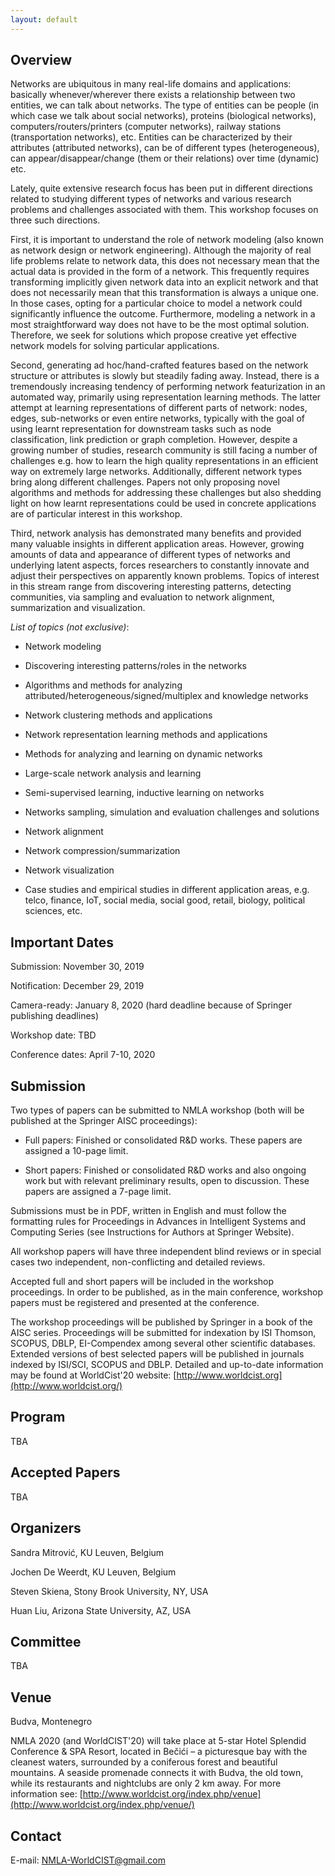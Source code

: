 ```yaml
---
layout: default
---
```


<!---
Text can be **bold**, _italic_, or ~~strikethrough~~.

[Link to another page](./another-page.html).

-->

## <a name="overview"></a> Overview

<!---
> This is a blockquote following a header.
>
> When something is important enough, you do it even if the odds are not in your favor.
-->

Networks are ubiquitous in many real-life domains and applications: basically whenever/wherever there exists a relationship between two entities, we can talk about networks. The type of entities can be people (in which case we talk about social networks), proteins (biological networks), computers/routers/printers (computer networks), railway stations (transportation networks), etc. Entities can 
be characterized by their attributes (attributed networks), can be of different types (heterogeneous), can appear/disappear/change (them or their relations) over time (dynamic) etc.

Lately, quite extensive research focus has been put in different directions related to studying different types of networks and various research problems and challenges associated with them. This workshop focuses on three such directions.

First, it is important to understand the role of network modeling (also known as network design or network engineering). Although the 
majority of real life problems relate to network data, this does not necessary mean that the actual data is provided in the form of a network. This frequently requires transforming implicitly given network data into an explicit network and that does not necessarily mean that this transformation is always a unique one. In those cases, opting for a particular choice to model a network could significantly influence the outcome. Furthermore, modeling a network in a most straightforward way does not have to be the most optimal solution. Therefore, we seek for solutions which propose creative yet effective network models for solving particular applications. 

Second, generating ad hoc/hand-crafted features based on the network structure or attributes is slowly but steadily fading away. Instead, there is a tremendously increasing tendency of performing network featurization in an automated way, primarily using representation learning methods. The latter attempt at learning representations of different parts of network: nodes, edges, sub-networks or even entire networks, typically with the goal of using learnt representation for downstream tasks such as node classification, link prediction or graph completion. However, despite a growing number of studies, research community is still facing a number of challenges e.g. how to learn the high quality representations in an efficient way on extremely large networks. Additionally, different network types bring along different challenges. Papers not only proposing novel algorithms and methods for addressing these challenges but also shedding light on how learnt representations could be used in concrete applications are of particular interest in this workshop. 

Third, network analysis has demonstrated many benefits and provided many valuable insights in different application areas. However, growing amounts of data and appearance of different types of networks and underlying latent aspects, forces researchers to constantly innovate and adjust their perspectives on apparently known problems. Topics of interest in this stream range from discovering interesting patterns, detecting communities, via sampling and evaluation to network alignment, summarization and visualization.


_List of topics (not exclusive)_: 

* Network	modeling

* Discovering	interesting	patterns/roles in	the	networks

* Algorithms and methods for analyzing attributed/heterogeneous/signed/multiplex and knowledge networks	

* Network	clustering methods and	applications

* Network	representation learning methods	and	applications

* Methods	for	analyzing	and	learning on dynamic	networks

* Large-scale	network	analysis and learning

* Semi-supervised	learning, inductive	learning on networks

* Networks sampling, simulation and evaluation challenges and solutions

* Network	alignment	

* Network	compression/summarization

* Network	visualization

* Case studies and empirical studies in different	application	areas, e.g.	telco, finance, IoT, social	media, social	good,	retail,	biology,	political	sciences,	etc.

## <a name="important-dates"></a> Important Dates

Submission: November 30, 2019 

Notification: December 29, 2019

Camera-ready: January 8, 2020 (hard deadline because of Springer publishing deadlines)

Workshop date: TBD

Conference dates: April 7-10, 2020

## <a name="Submission"></a> Submission

Two types of papers can be submitted to NMLA workshop (both will be published at the Springer AISC proceedings):

* Full papers: Finished or consolidated R&D works. These papers are assigned a 10-page limit.

* Short papers: Finished or consolidated R&D works and also ongoing work but with relevant preliminary results, open to discussion. These papers are assigned a 7-page limit.

Submissions must be in PDF, written in English and must follow the formatting rules for Proceedings in Advances in Intelligent Systems and Computing Series (see Instructions for Authors at Springer Website).

<!---
The version of papers for evaluation by the Program Committee, saved in PDF format, must not include identification, e-mail and affiliation of the authors. This information must only be available in the camera-ready version of accepted papers, saved in Word or Latex format and also in PDF format. 

To submit or upload a paper please go to: 
-->


All workshop papers will have three independent blind reviews or in special cases two independent, non-conflicting and detailed reviews.

Accepted full and short papers will be included in the workshop proceedings. In order to be published, as in the main conference, workshop papers must be registered and presented at the conference. 
<!---
Camera-ready version of accepted papers must include identification, e-mail and affiliation of the authors and it must be accompanied by the Consent to Publish form filled out, in a ZIP file, and uploaded at the conference management system.
-->

The workshop proceedings will be published by Springer in a book of the AISC series. Proceedings will be submitted for indexation by ISI Thomson, SCOPUS, DBLP, EI-Compendex among several other scientific databases. Extended versions of best selected papers will be published in journals indexed by ISI/SCI, SCOPUS and DBLP. Detailed and up-to-date information may be found at WorldCist'20 website:
[http://www.worldcist.org](http://www.worldcist.org/)


## <a name="program"></a> Program
TBA

## <a name="accepted-papers"></a> Accepted Papers
TBA

## <a name="organizers"></a> Organizers
Sandra	Mitrović, KU Leuven, Belgium

Jochen De Weerdt, KU Leuven, Belgium

Steven Skiena, Stony Brook University, NY, USA

Huan Liu, Arizona State University, AZ, USA

## <a name="committee"></a> Committee
<!---
Rémy Cazabet,	Université	de	Lyon,	France
-->

<!---
Huijuan	Wang,	Delft	University	of	Technology,	The	Netherlands
Mohammad	Al	Hasan,	Purdue	University,	IN,	USA
Eric	Cambria,	Nanyang	Technoological	University,	Singapore
Aleksandar	Bojchevski,	Technical	University	Munich,	Germany
Roy	Ka-Wei	Lee,	University	of	Saskatchewan,	Canada
Martin	Atzmueller,	Tilburg	University,	The	Netherlands
Leto	Peel,	Univesite	Catholique	de	Louvain,	Belgium
Brian	Keegan,	University	of	Colorado	Boulder,	CO,	USA
Palash	Goyal,	University	of	Southern	California,	CA,	USA
Barbara	Poblete,	University	of		Chile,	Chile
Davide	Mottin,	Aarhus	University,		Denmark
Aris	Anagnostopoulos,	Sapienza	University	of	Rome,	Italy
Jan	Ramon,	INRIA,	France
Hocine	Cherifi,	University	of	Burgundy,	France
Polina	Rosenshtein,	Aalto	University,	Finland
Junting	Ye, Facebook,	CA,	USA
Nicolas	Kourtellis,	Telefonica	Research,	Spain
Sanja	Šćepanović,	Bell Labs	Cambridge,	UK	
Zhana	Kuncheva,	C4X	Discovery,	London,	UK
Roya	Imani	Giglou,	KU	Leuven,	Belgium
Sanja	Brdar,	University	of	Novi	Sad,	Serbia
-->
TBA

## <a name="venue"></a> Venue
Budva, Montenegro

NMLA 2020 (and WorldCIST'20) will take place at 5-star Hotel Splendid Conference & SPA Resort, located in Bečići – a picturesque bay with the cleanest waters, surrounded by a coniferous forest and beautiful mountains. A seaside promenade connects it with Budva, the old town, while its restaurants and nightclubs are only 2 km away.
For more information see: [http://www.worldcist.org/index.php/venue](http://www.worldcist.org/index.php/venue/)


## <a name="contact"></a> Contact
E-mail: <a href="mailto:NMLA-WorldCIST@gmail.com">NMLA-WorldCIST@gmail.com</a>


<!---
### Header 3

```js
// Javascript code with syntax highlighting.
var fun = function lang(l) {
  dateformat.i18n = require('./lang/' + l)
  return true;
}
```

```ruby
# Ruby code with syntax highlighting
GitHubPages::Dependencies.gems.each do |gem, version|
  s.add_dependency(gem, "= #{version}")
end
```

#### Header 4

*   This is an unordered list following a header.
*   This is an unordered list following a header.
*   This is an unordered list following a header.

##### Header 5

1.  This is an ordered list following a header.
2.  This is an ordered list following a header.
3.  This is an ordered list following a header.

###### Header 6

| head1        | head two          | three |
|:-------------|:------------------|:------|
| ok           | good swedish fish | nice  |
| out of stock | good and plenty   | nice  |
| ok           | good `oreos`      | hmm   |
| ok           | good `zoute` drop | yumm  |

### There's a horizontal rule below this.

* * *

### Here is an unordered list:

*   Item foo
*   Item bar
*   Item baz
*   Item zip

### And an ordered list:

1.  Item one
1.  Item two
1.  Item three
1.  Item four

### And a nested list:

- level 1 item
  - level 2 item
  - level 2 item
    - level 3 item
    - level 3 item
- level 1 item
  - level 2 item
  - level 2 item
  - level 2 item
- level 1 item
  - level 2 item
  - level 2 item
- level 1 item

### Small image

![Octocat](https://github.githubassets.com/images/icons/emoji/octocat.png)

### Large image

![Branching](https://guides.github.com/activities/hello-world/branching.png)


### Definition lists can be used with HTML syntax.

<dl>
<dt>Name</dt>
<dd>Godzilla</dd>
<dt>Born</dt>
<dd>1952</dd>
<dt>Birthplace</dt>
<dd>Japan</dd>
<dt>Color</dt>
<dd>Green</dd>
</dl>




```
Long, single-line code blocks should not wrap. They should horizontally scroll if they are too long. This line should be long enough to demonstrate this.
```

```
The final element.
```
-->
